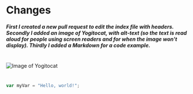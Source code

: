 # <H1> Changes <H5> First I created a new pull request to edit the index file with headers. Secondly I added an image of Yogitocat, with alt-text (so the text is read aloud for people using screen readers and for when the image won't display). Thirdly I added a Markdown for a code example.
#
![Image of Yogitocat](https://octodex.github.com/images/yogitocat.png)
#
``` javascript
var myVar = "Hello, world!";
```


